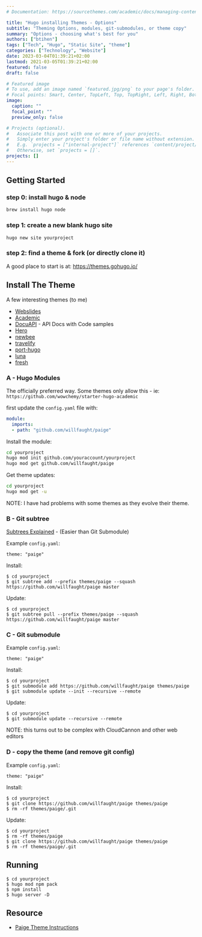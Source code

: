 ```yaml
---
# Documentation: https://sourcethemes.com/academic/docs/managing-content/

title: "Hugo installing Themes - Options"
subtitle: "Theming Options, modules, git-submodules, or theme copy"
summary: "Options - choosing what's best for you"
authors: ["btihen"]
tags: ["Tech", "Hugo", "Static Site", "theme"]
categories: ["Technology", "Website"]
date: 2023-03-04T01:39:21+02:00
lastmod: 2021-03-05T01:39:21+02:00
featured: false
draft: false

# Featured image
# To use, add an image named `featured.jpg/png` to your page's folder.
# Focal points: Smart, Center, TopLeft, Top, TopRight, Left, Right, BottomLeft, Bottom, BottomRight.
image:
  caption: ""
  focal_point: ""
  preview_only: false

# Projects (optional).
#   Associate this post with one or more of your projects.
#   Simply enter your project's folder or file name without extension.
#   E.g. `projects = ["internal-project"]` references `content/project/deep-learning/index.md`.
#   Otherwise, set `projects = []`.
projects: []
---
```


## Getting Started

### step 0: install hugo & node

```bash
brew install hugo node
```

### step 1: create a new blank hugo site

```bash
hugo new site yourproject
```

### step 2: find a theme & fork (or directly clone it)

A good place to start is at: https://themes.gohugo.io/

## Install The Theme

A few interesting themes (to me)
* [Webslides](https://themes.gohugo.io/themes/hugo-webslides/)
* [Academic](https://themes.gohugo.io/themes/starter-hugo-academic/)
* [DocuAPI](https://themes.gohugo.io/themes/docuapi/) - API Docs with Code samples
* [Hero](https://themes.gohugo.io/themes/hugo-hero-theme/)
* [newbee](https://themes.gohugo.io/themes/newbee/)
* [travelify](https://themes.gohugo.io/themes/hugo-travelify-theme/)
* [port-hugo](https://themes.gohugo.io/themes/port-hugo/)
* [luna](https://themes.gohugo.io/themes/hugo-theme-luna/)
* [fresh](https://themes.gohugo.io/themes/hugo-fresh/)


### A - Hugo Modules

The officially preferred way. Some themes only allow this - ie: `https://github.com/wowchemy/starter-hugo-academic`

first update the `config.yaml` file with:

```yaml
module:
  imports:
  - path: "github.com/willfaught/paige"
```

Install the module:

```bash
cd yourproject
hugo mod init github.com/youraccount/yourproject
hugo mod get github.com/willfaught/paige
```

Get theme updates:
```bash
cd yourproject
hugo mod get -u
```

NOTE: I have had problems with some themes as they evolve their theme.

### B - Git subtree

[Subtrees Explained](https://www.atlassian.com/git/tutorials/git-subtree) - (Easier than Git Submodule)

Example `config.yaml`:
```
theme: "paige"
```
Install:
```
$ cd yourproject
$ git subtree add --prefix themes/paige --squash https://github.com/willfaught/paige master
```

Update:
```
$ cd yourproject
$ git subtree pull --prefix themes/paige --squash https://github.com/willfaught/paige master
```

### C - Git submodule

Example `config.yaml`:

```
theme: "paige"
```

Install:
```
$ cd yourproject
$ git submodule add https://github.com/willfaught/paige themes/paige
$ git submodule update --init --recursive --remote
```

Update:
```
$ cd yourproject
$ git submodule update --recursive --remote
```

NOTE: this turns out to be complex with CloudCannon and other web editors

### D - copy the theme (and remove git config)

Example `config.yaml`:
```
theme: "paige"
```

Install:
```
$ cd yourproject
$ git clone https://github.com/willfaught/paige themes/paige
$ rm -rf themes/paige/.git
```

Update:
```
$ cd yourproject
$ rm -rf themes/paige
$ git clone https://github.com/willfaught/paige themes/paige
$ rm -rf themes/paige/.git
```

## Running

```
$ cd yourproject
$ hugo mod npm pack
$ npm install
$ hugo server -D
```

## Resource

* [Paige Theme Instructions](https://github.com/willfaught/paige)

